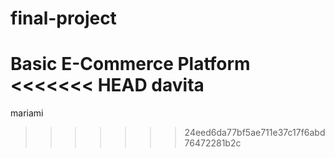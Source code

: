 # final-project
Basic E-Commerce Platform
<<<<<<< HEAD
davita
=======
mariami
>>>>>>> 24eed6da77bf5ae711e37c17f6abd76472281b2c
